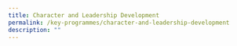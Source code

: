 ```yaml
---
title: Character and Leadership Development
permalink: /key-programmes/character-and-leadership-development
description: ""
---
```

